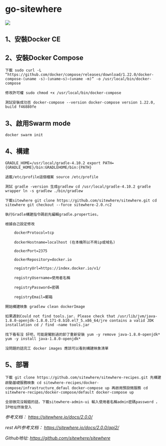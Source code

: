 # go-sitewhere


![](https://github.com/spider1998/go-sitewhere/blob/master/sites.svg)


1、安裝Docker CE
--

2、安裝Docker Compose
--
    下載 sudo curl -L “https://github.com/docker/compose/releases/download/1.22.0/docker-compose-(uname -s)-(uname−s)−(uname -m)” -o /usr/local/bin/docker-compose 

    修改許可權 sudo chmod +x /usr/local/bin/docker-compose 

    測試安裝成功否 docker-compose --version docker-compose version 1.22.0, build f46880fe

3、啟用Swarm mode
--
    docker swarm init

4、構建
--
    GRADLE_HOME=/usr/local/gradle-4.10.2 export PATH={GRADLE_HOME}/bin:GRADLEH​OME/bin:{PATH}

    過載/etc/profile這個檔案 source /etc/profile 

    測試 gradle -version 生成gradlew cd /usr/local/gradle-4.10.2 gradle wrapper ln -s gradlew ./bin/gradlew

    下載sitewhere git clone https://github.com/sitewhere/sitewhere.git cd sitewhere git checkout --force sitewhere-2.0.rc2 
    
    執行Gradle構建指令碼前先編輯gradle.properties，
    
    根據自己設定修改 
    
        dockerProtocol=tcp 
        
        dockerHostname=localhost (在本機所以不用ip或域名) 
        
        dockerPort=2375 
        
        dockerRepository=docker.io 
        
        registryUrl=https://index.docker.io/v1/ 
        
        registryUsername=使用者名稱 
        
        registryPassword=密碼 
        
        registryEmail=郵箱

    開始構建映象 gradlew clean dockerImage
     
    如果遇到Could not find tools.jar. Please check that /usr/lib/jvm/java-1.8.0-openjdk-1.8.0.171-8.b10.el7_5.x86_64/jre contains a valid JDK installation cd / find -name tools.jar 
    
    找下看有沒 好吧，可能是閹割過的卸了重新安裝 yum -y remove java-1.8.0-openjdk* yum -y install java-1.8.0-openjdk*

    沒問題的話完工 docker images 應該可以看到構建映象清單 

5、部署
--
    下載 git clone https://github.com/sitewhere/sitewhere-recipes.git 先構建啟動基礎服務映象 cd sitewhere-recipes/docker-compose/infrastructure_defaul docker-compose up 再啟用預設微服務 cd sitewhere-recipes/docker-compose/default docker-compose up

    全部做完沒報錯的話，下載sitewhere-admin-ui 輸入使用者名稱admin密碼password ，IP地址然後登入


*参考文档： https://sitewhere.io/docs/2.0.0/*

*rest API参考文档： https://sitewhere.io/docs/2.0.0/api2/*

*Github地址: https://github.com/sitewhere/sitewhere*
   
   
